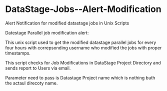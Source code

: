 # DataStage-Jobs--Alert-Modification
Alert Notification for modified datastage jobs in Unix Scripts

Datestage Parallel job modification alert:

This unix script used to get the modified datastage parallel jobs for every four hours with correpsonding username who modified the jobs with proper timestamps.

This script checks for Job Modifications in DataStage Project Directory and sends report to Users via email.

Parameter need to pass is Datastage Project name which is nothing buth the actaul direcoty name.
